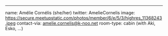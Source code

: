 ---
name: Amélie Cornélis (she/her)
twitter: AmelieCornelis
image: https://secure.meetupstatic.com/photos/member/6/e/5/3/highres_11368243.jpeg
contact-via: amelie.cornelis@k-noo.net
room-type: cabin (with Aki, Esko, ...)

